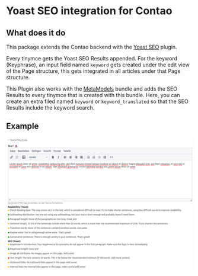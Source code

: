 # Yoast SEO integration for Contao

## What does it do
This package extends the Contao backend with the [Yoast SEO](https://github.com/Yoast/wordpress-seo/tree/trunk/packages/yoastseo#yoastseojs) plugin.

Every tinymce gets the Yoast SEO Results appended.
For the keyword (Keyphrase), an input field named `keyword` gets created under the edit view of the Page structure, this gets integrated in all articles under that Page structure.

This Plugin also works with the [MetaModels](https://github.com/MetaModels/core) bundle and adds the SEO Results to every tinymce that is created with this bundle.
Here, you can create an extra filed named `keyword` or `keyword_translated` so that the SEO Results include the keyword search.

## Example
![Preview of the Contao admin panel](doc/preview.png)